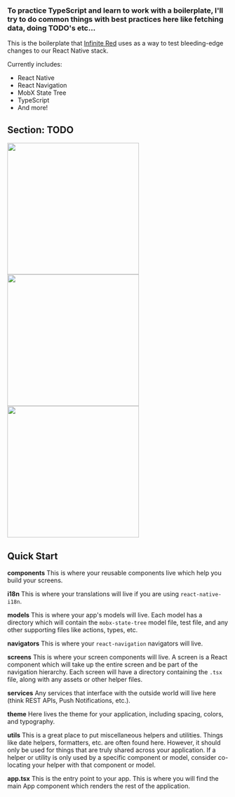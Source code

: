 ### To practice TypeScript and learn to work with a boilerplate, I'll try to do common things with best practices here like fetching data, doing TODO's etc...

This is the boilerplate that [Infinite Red](https://infinite.red) uses as a way to test bleeding-edge changes to our React Native stack.

Currently includes:

- React Native
- React Navigation
- MobX State Tree
- TypeScript
- And more!

## Section: TODO

<img src="https://user-images.githubusercontent.com/48841840/198905149-15f05df8-6d44-45ec-b85e-80f0c44fc4f5.jpg" width="300" /> <img src="https://user-images.githubusercontent.com/48841840/198905154-56cb095d-d3e6-4b21-b924-43b65096977f.jpg" width="300" />
<img src="https://user-images.githubusercontent.com/48841840/198905497-6fc8f309-683f-4fb4-a8be-3314e61e2f78.jpg" width="300" />



## Quick Start

**components**
This is where your reusable components live which help you build your screens.

**i18n**
This is where your translations will live if you are using `react-native-i18n`.

**models**
This is where your app's models will live. Each model has a directory which will contain the `mobx-state-tree` model file, test file, and any other supporting files like actions, types, etc.

**navigators**
This is where your `react-navigation` navigators will live.

**screens**
This is where your screen components will live. A screen is a React component which will take up the entire screen and be part of the navigation hierarchy. Each screen will have a directory containing the `.tsx` file, along with any assets or other helper files.

**services**
Any services that interface with the outside world will live here (think REST APIs, Push Notifications, etc.).

**theme**
Here lives the theme for your application, including spacing, colors, and typography.

**utils**
This is a great place to put miscellaneous helpers and utilities. Things like date helpers, formatters, etc. are often found here. However, it should only be used for things that are truly shared across your application. If a helper or utility is only used by a specific component or model, consider co-locating your helper with that component or model.

**app.tsx** This is the entry point to your app. This is where you will find the main App component which renders the rest of the application.

<!--
### ./ignite directory

The `ignite` directory stores all things Ignite, including CLI and boilerplate items. Here you will find templates you can customize to help you get started with React Native.


### ./test directory

This directory will hold your Jest configs and mocks.

## Running Detox end-to-end tests

Read [Detox setup instructions](./detox/README.md).

## Previous Boilerplates

- [2018 aka Bowser](https://github.com/infinitered/ignite-bowser)
- [2017 aka Andross](https://github.com/infinitered/ignite-andross)
- [2016 aka Ignite 1.0](https://github.com/infinitered/ignite-ir-boilerplate-2016)
-->

